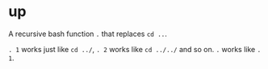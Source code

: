 # up

A recursive bash function `.` that replaces `cd ..`.

`. 1` works just like `cd ../`,
`. 2` works like `cd ../../` and so on.
`.` works like `. 1`.
